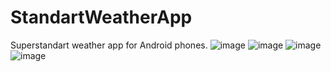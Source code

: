 # StandartWeatherApp
Superstandart weather app for Android phones.
![image](https://user-images.githubusercontent.com/89610640/151667496-85b42e5b-ce3b-4c87-be75-50909ca88c16.png)
![image](https://user-images.githubusercontent.com/89610640/151667504-a5f80b68-b608-49ea-a9cd-0e88b2a36534.png)
![image](https://user-images.githubusercontent.com/89610640/151667526-bc884797-695b-47e5-be59-98531c1e125f.png)
![image](https://user-images.githubusercontent.com/89610640/151667547-f3027b8b-c61f-4cae-845a-8c7c4badeed7.png)
